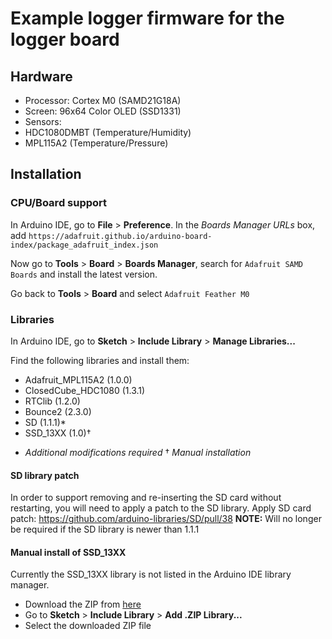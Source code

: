 # Example logger firmware for the logger board

## Hardware

- Processor: Cortex M0 (SAMD21G18A)
- Screen: 96x64 Color OLED (SSD1331)
- Sensors:
 - HDC1080DMBT (Temperature/Humidity)
 - MPL115A2 (Temperature/Pressure)


## Installation

### CPU/Board support

In Arduino IDE, go to **File** > **Preference**.
In the _Boards Manager URLs_ box, add `https://adafruit.github.io/arduino-board-index/package_adafruit_index.json`

Now go to **Tools** > **Board** > **Boards Manager**, search for `Adafruit SAMD Boards` and install the latest version.

Go back to **Tools** > **Board** and select `Adafruit Feather M0`

### Libraries

In Arduino IDE, go to **Sketch** > **Include Library** > **Manage Libraries...**

Find the following libraries and install them:

- Adafruit_MPL115A2 (1.0.0)
- ClosedCube_HDC1080 (1.3.1)
- RTClib (1.2.0)
- Bounce2 (2.3.0)
- SD (1.1.1)*
- SSD_13XX (1.0)†

* _Additional modifications required_
† _Manual installation_


#### SD library patch

In order to support removing and re-inserting the SD card without restarting, you will need to apply a patch to the SD library.
Apply SD card patch: https://github.com/arduino-libraries/SD/pull/38
**NOTE:** Will no longer be required if the SD library is newer than 1.1.1

#### Manual install of SSD_13XX

Currently the SSD_13XX library is not listed in the Arduino IDE library manager.

- Download the ZIP from [here](https://github.com/sumotoy/SSD_13XX/archive/master.zip)
- Go to **Sketch** > **Include Library** > **Add .ZIP Library...**
- Select the downloaded ZIP file
